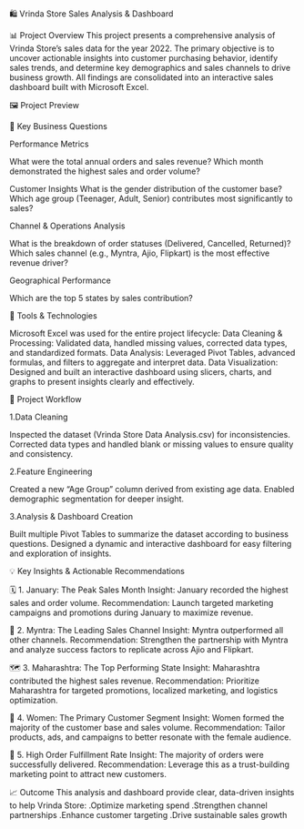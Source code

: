 🛍️ Vrinda Store Sales Analysis & Dashboard

📊 Project Overview
This project presents a comprehensive analysis of Vrinda Store’s sales data for the year 2022.
The primary objective is to uncover actionable insights into customer purchasing behavior, identify sales trends, and determine key demographics and sales channels to drive business growth.
All findings are consolidated into an interactive sales dashboard built with Microsoft Excel.

🖼️ Project Preview


🎯 Key Business Questions

Performance Metrics

  What were the total annual orders and sales revenue?
  Which month demonstrated the highest sales and order volume?

Customer Insights
  What is the gender distribution of the customer base?
  Which age group (Teenager, Adult, Senior) contributes most significantly to sales?

Channel & Operations Analysis

  What is the breakdown of order statuses (Delivered, Cancelled, Returned)?
  Which sales channel (e.g., Myntra, Ajio, Flipkart) is the most effective revenue driver?

Geographical Performance

  Which are the top 5 states by sales contribution?

🧰 Tools & Technologies

  Microsoft Excel was used for the entire project lifecycle:
  Data Cleaning & Processing: Validated data, handled missing values, corrected data types, and standardized formats.
  Data Analysis: Leveraged Pivot Tables, advanced formulas, and filters to aggregate and interpret data.
  Data Visualization: Designed and built an interactive dashboard using slicers, charts, and graphs to present insights clearly and effectively.

🔄 Project Workflow

1.Data Cleaning

  Inspected the dataset (Vrinda Store Data Analysis.csv) for inconsistencies.
  Corrected data types and handled blank or missing values to ensure quality and consistency.

2.Feature Engineering

  Created a new “Age Group” column derived from existing age data.
  Enabled demographic segmentation for deeper insight.

3.Analysis & Dashboard Creation

  Built multiple Pivot Tables to summarize the dataset according to business questions.
  Designed a dynamic and interactive dashboard for easy filtering and exploration of insights.

💡 Key Insights & Actionable Recommendations

🗓️ 1. January: The Peak Sales Month
Insight: January recorded the highest sales and order volume.
Recommendation: Launch targeted marketing campaigns and promotions during January to maximize revenue.

🛒 2. Myntra: The Leading Sales Channel
Insight: Myntra outperformed all other channels.
Recommendation: Strengthen the partnership with Myntra and analyze success factors to replicate across Ajio and Flipkart.

🗺️ 3. Maharashtra: The Top Performing State
Insight: Maharashtra contributed the highest sales revenue.
Recommendation: Prioritize Maharashtra for targeted promotions, localized marketing, and logistics optimization.

👩 4. Women: The Primary Customer Segment
Insight: Women formed the majority of the customer base and sales volume.
Recommendation: Tailor products, ads, and campaigns to better resonate with the female audience.

🚚 5. High Order Fulfillment Rate
Insight: The majority of orders were successfully delivered.
Recommendation: Leverage this as a trust-building marketing point to attract new customers.

📈 Outcome
This analysis and dashboard provide clear, data-driven insights to help Vrinda Store:
.Optimize marketing spend
.Strengthen channel partnerships
.Enhance customer targeting
.Drive sustainable sales growth
